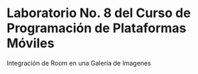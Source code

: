 # Laboratorio No. 8 del Curso de Programación de Plataformas Móviles

Integración de Room en una Galería de Imagenes
